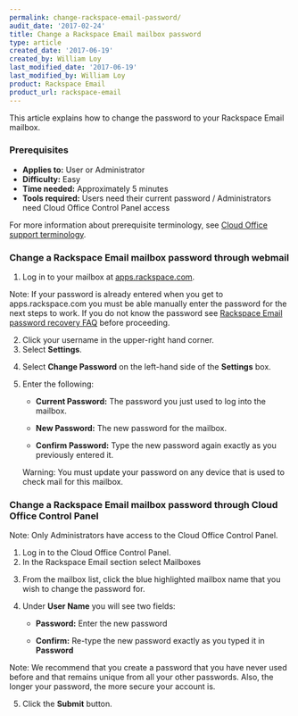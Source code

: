 ```yaml
---
permalink: change-rackspace-email-password/
audit_date: '2017-02-24'
title: Change a Rackspace Email mailbox password
type: article
created_date: '2017-06-19'
created_by: William Loy
last_modified_date: '2017-06-19'
last_modified_by: William Loy
product: Rackspace Email
product_url: rackspace-email
---
```


This article explains how to change the password to your Rackspace Email mailbox.

### Prerequisites

- **Applies to:** User or Administrator
- **Difficulty:** Easy
- **Time needed:** Approximately 5 minutes
- **Tools required:**  Users need their current password /  Administrators need Cloud Office Control Panel access

For more information about prerequisite terminology, see [Cloud Office support terminology](/how-to/cloud-office-support-terminology/).


### Change a Rackspace Email mailbox password through webmail

1. Log in to your mailbox at [apps.rackspace.com](https://apps.rackspace.com/index.php).

Note: If your password is already entered when you get to apps.rackspace.com you must be able manually enter the password for the next steps to work.
If you do not know the password see [Rackspace Email password recovery FAQ](/how-to/rackspace-email-password-recovery-faq/) before proceeding.

2. Click your username in the upper-right hand corner.
3. Select **Settings**.

<!--add screen shot file RSEchangepasswordSC1.png-->

4. Select **Change Password** on the left-hand side of the **Settings** box.

<!--add screen shot file RSEchangepasswordSC2.png-->

5. Enter the following:

    - **Current Password:** The password you just used to log into the mailbox.

    - **New Password:** The new password for the mailbox.

    - **Confirm Password:** Type the new password again exactly as you previously entered it.

    Warning: You must update your password on any device that is used to check mail for this mailbox.

### Change a Rackspace Email mailbox password through Cloud Office Control Panel

Note: Only Administrators have access to the Cloud Office Control Panel.

1. Log in to the Cloud Office Control Panel.
2. In the Rackspace Email section select Mailboxes

<!--add screen shot file RSEpasswordresetCPSC1.png-->

3. From the mailbox list, click the blue highlighted mailbox name that you wish to change the password for.

<!--add screen shot file RSEpasswordresetCPSC2.png-->

4. Under **User Name** you will see two fields:

      - **Password:** Enter the new password

      - **Confirm:** Re-type the new password exactly as you typed it in **Password**

Note: We recommend that you create a password that you have never used before and that remains unique from all your other passwords. Also, the longer your password, the more secure your account is.

5. Click the **Submit** button.

<!--add screen shot file RSEpasswordresetCPSC3.png-->
